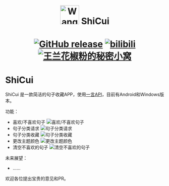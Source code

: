 <div align="center">
    <h1> <img src="https://s2.loli.net/2024/05/10/nrGPpO6HDkQht9S.png" alt="Wanglanhuajiaofen" style="width: 60px"> ShiCui <h1>

[![GitHub release](https://img.shields.io/badge/release-v1.0.0-blue?logo=github)](https://github.com/WangLanHuaJiaoFen/ShiCui/releases/latest)
[![bilibili](https://img.shields.io/badge/bilibili-page-pink?logo=bilibili)](https://github.com/WangLanHuaJiaoFen/ShiCui/releases/latest)
[![王兰花椒粉的秘密小窝](https://img.shields.io/badge/My-Blog-blue?logo=Blogger)](https://wanglanhuajiaofen.fun/)
</div>

# ShiCui

ShiCui 是一款简洁的句子收藏APP，使用[一言API](https://developer.hitokoto.cn/sentence/)，目前有Android和Windows版本。

功能：

- 喜欢/不喜欢句子
    ![喜欢/不喜欢句子](https://s2.loli.net/2024/09/23/XrjyvcD6Q7UPtwJ.jpg)
- 句子分类请求
    ![句子分类请求](https://s2.loli.net/2024/09/23/yHWZhFl5kDoR1gT.jpg)
- 句子分类收藏
    ![句子分类收藏](https://s2.loli.net/2024/09/23/7EbDcWTJ43vXe2r.jpg)
- 更改主题颜色
    ![更改主题颜色](https://s2.loli.net/2024/09/23/6WNX3zrgIkSqvA4.jpg)
- 清空不喜欢的句子
    ![清空不喜欢的句子](https://s2.loli.net/2024/09/23/Eg8OUBpQ6Yo4Ia5.jpg)

未来展望：

- ......
  
欢迎各位提出宝贵的意见和PR。
